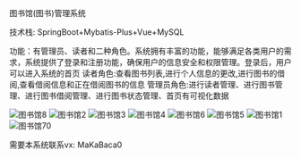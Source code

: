
图书馆(图书)管理系统

技术栈: 
SpringBoot+Mybatis-Plus+Vue+MySQL

功能：有管理员、读者和二种角色。系统拥有丰富的功能，能够满足各类用户的需求，系统提供了登录和注册功能，确保用户的信息安全和权限管理。登录后，用户可以进入系统的首页
读者角色:查看图书列表,进行个人信息的更改,进行图书的借阅,查看借阅信息和正在借阅图书的信息
管理员角色:进行读者管理、进行图书管理、进行图书借阅管理、进行图书状态管理、首页有可视化数据






![图书馆8](https://github.com/MaCa-BaKa/tushuguanguanlixitong-tushuguantushuguanlixitong/assets/102128690/26f9aaf8-decf-4b9d-a3db-e9f76d6ce5dc)
![图书馆2](https://github.com/MaCa-BaKa/tushuguanguanlixitong-tushuguantushuguanlixitong/assets/102128690/877b1f37-2e60-4dbb-9b58-14d6bd79f482)
![图书馆3](https://github.com/MaCa-BaKa/tushuguanguanlixitong-tushuguantushuguanlixitong/assets/102128690/9c74c3e3-14c5-462c-ba55-6f862c03017b)
![图书馆4](https://github.com/MaCa-BaKa/tushuguanguanlixitong-tushuguantushuguanlixitong/assets/102128690/f4dc7312-e1a6-455b-b4c2-782bc98939f1)
![图书馆6](https://github.com/MaCa-BaKa/tushuguanguanlixitong-tushuguantushuguanlixitong/assets/102128690/f59f57f4-c943-4cf9-b2cd-641fb521d400)
![图书馆5](https://github.com/MaCa-BaKa/tushuguanguanlixitong-tushuguantushuguanlixitong/assets/102128690/b0a2a4e8-7589-4f92-ba52-883c75478dab)
![图书馆1](https://github.com/MaCa-BaKa/tushuguanguanlixitong-tushuguantushuguanlixitong/assets/102128690/f6a4740c-3451-41e9-9104-3b606fd8362f)
![图书馆70](https://github.com/MaCa-BaKa/tushuguanguanlixitong-tushuguantushuguanlixitong/assets/102128690/10377fe4-f1ce-4357-9482-ed161a709799)







需要本系统联系vx: MaKaBaca0
